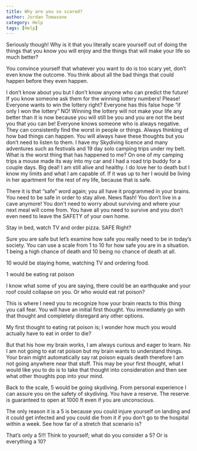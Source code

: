 ```yaml
---
title: Why are you so scared?
author: Jordan Tomasone
category: Help
tags: [Help]
---
```

Seriously though! Why is it that you literally scare yourself out of doing the things that you know you will enjoy and the things that will make your life so much better?

You convince yourself that whatever you want to do is too scary yet, don’t even know the outcome. You think about all the bad things that could happen before they even happen.

I don’t know about you but I don’t know anyone who can predict the future! If you know someone ask them for the winning lottery numbers! Please!
Everyone wants to win the lottery right? Everyone has this false hope “if only I won the lottery” NO! Winning the lottery will not make your life any better than it is now because you will still be you and you are not the best you that you can be!
Everyone knows someone who is always negative. They can consistently find the worst in people or things. Always thinking of how bad things can happen.
You will always have these thoughts but you don’t need to listen to them.
I have my Skydiving licence and many adventures such as festivals and 19 day solo camping trips under my belt. What is the worst thing that has happened to me? On one of my camping trips a mouse made its way into my car and I had a road trip buddy for a couple days.
Big deal! I am still alive and healthy. I do love her to death but I know my limits and what I am capable of. If it was up to her I would be living in her apartment for the rest of my life, because that is safe.

There it is that “safe” word again; you all have it programmed in your brains. You need to be safe in order to stay alive.
News flash! You don’t live in a cave anymore! You don’t need to worry about surviving and where your next meal will come from. You have all you need to survive and you don’t even need to leave the SAFETY of your own home.

Stay in bed, watch TV and order pizza. SAFE Right?

Sure you are safe but let’s examine how safe you really need to be in today’s society.
You can use a scale from 1 to 10 for how safe you are in a situation. 1 being a high chance of death and 10 being no chance of death at all.

10 would be staying home, watching TV and ordering food.

1 would be eating rat poison

I know what some of you are saying, there could be an earthquake and your roof could collapse on you. Or who would eat rat poison?

This is where I need you to recognize how your brain reacts to this thing you call fear. You will have an initial first thought. You immediately go with that thought and completely disregard any other options.

My first thought to eating rat poison is; I wonder how much you would actually have to eat in order to die?

But that his how my brain works, I am always curious and eager to learn. No I am not going to eat rat poison but my brain wants to understand things.
Your brain might automatically say rat poison equals death therefore I am not going anywhere near that stuff. This may be your first thought, what I would like you to do is to take that thought into consideration and then see what other thoughts pop into your mind.

Back to the scale, 5 would be going skydiving. From personal experience I can assure you on the safety of skydiving. You have a reserve. The reserve is guaranteed to open at 1000 ft even if you are unconscious.

The only reason it is a 5 is because you could injure yourself on landing and it could get infected and you could die from it if you don’t go to the hospital within a week. See how far of a stretch that scenario is?

That’s only a 5!!! Think to yourself; what do you consider a 5? Or is everything a 10?
